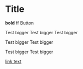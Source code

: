 # Title 
**bold** 
ff
<paper-button raised>Button </paper-button>


Test bigger
Test bigger
Test bigger


Test bigger
Test bigger


Test bigger
Test bigger


[link text](https://gitbook.com/ourdoc)
 